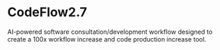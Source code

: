 # CodeFlow2.7
AI-powered software consultation/development workflow designed to create a 100x workflow increase and code production increase tool.
